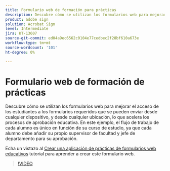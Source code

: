 ```yaml
---
title: Formulario web de formación para prácticas
description: Descubre cómo se utilizan los formularios web para mejorar el acceso de los estudiantes a los formularios necesarios
product: adobe sign
solution: Acrobat Sign
level: Intermediate
jira: KT-13607
source-git-commit: ed04a9ec6562c0104e77cedbec2f28bf610a673e
workflow-type: tm+mt
source-wordcount: '101'
ht-degree: 0%

---
```


# Formulario web de formación de prácticas

Descubre cómo se utilizan los formularios web para mejorar el acceso de los estudiantes a los formularios requeridos que se pueden enviar desde cualquier dispositivo, y desde cualquier ubicación, lo que acelera los procesos de aprobación educativa. En este ejemplo, el flujo de trabajo de cada alumno es único en función de su curso de estudio, ya que cada alumno debe añadir su propio supervisor de facultad y jefe de departamento para su aprobación.

Echa un vistazo al [Crear una aplicación de prácticas de formularios web educativos](usecase-edu-intern-create.md) tutorial para aprender a crear este formulario web.

>[!VIDEO](https://video.tv.adobe.com/v/3421773?quality=12&learn=on&hidetitle=true)
